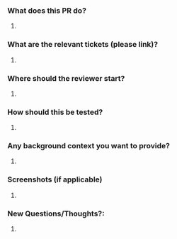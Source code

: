### What does this PR do?
1.

### What are the relevant tickets (please link)?
1.

### Where should the reviewer start?
1.

### How should this be tested?
1.

### Any background context you want to provide?
1.

### Screenshots (if applicable)
1.

### New Questions/Thoughts?:
1.
